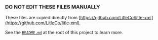 ### DO NOT EDIT THESE FILES MANUALLY

These files are copied directly from [https://github.com/LitleCo/litle-xml](https://github.com/LitleCo/litle-xml).

See the [`README.md`](../README.md) at the root of this project to learn more.

